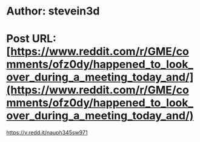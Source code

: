# Author: stevein3d
# Post URL: [https://www.reddit.com/r/GME/comments/ofz0dy/happened_to_look_over_during_a_meeting_today_and/](https://www.reddit.com/r/GME/comments/ofz0dy/happened_to_look_over_during_a_meeting_today_and/)


https://v.redd.it/nauph345sw971